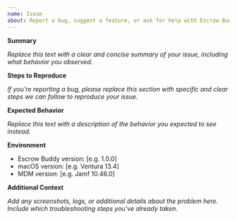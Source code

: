 ```yaml
---
name: Issue
about: Report a bug, suggest a feature, or ask for help with Escrow Buddy.
---
```


**Summary**

_Replace this text with a clear and concise summary of your issue, including what behavior you observed._

**Steps to Reproduce**

_If you're reporting a bug, please replace this section with specific and clear steps we can follow to reproduce your issue._

**Expected Behavior**

_Replace this text with a description of the behavior you expected to see instead._

**Environment**

- Escrow Buddy version: [e.g. 1.0.0]
- macOS version: [e.g. Ventura 13.4]
- MDM version: [e.g. Jamf 10.46.0]

**Additional Context**

_Add any screenshots, logs, or additional details about the problem here. Include which troubleshooting steps you've already taken._
